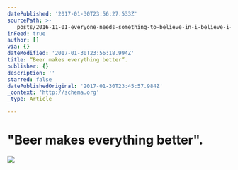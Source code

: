 ```yaml
---
datePublished: '2017-01-30T23:56:27.533Z'
sourcePath: >-
  _posts/2016-11-01-everyone-needs-something-to-believe-in-i-believe-i-will-ha.md
inFeed: true
author: []
via: {}
dateModified: '2017-01-30T23:56:18.994Z'
title: “Beer makes everything better”.
publisher: {}
description: ''
starred: false
datePublishedOriginal: '2017-01-30T23:45:57.984Z'
_context: 'http://schema.org'
_type: Article

---
```

# "Beer makes everything better".
![](https://the-grid-user-content.s3-us-west-2.amazonaws.com/5f05d811-b280-4bde-b19c-b95b79935460.jpg)
